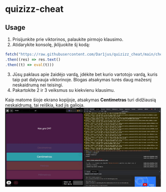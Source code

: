 # quizizz-cheat
## Usage

1. Prisijunkite prie viktorinos, palaukite pirmojo klausimo.
2. Atidarykite konsolę, įklijuokite šį kodą:
```ts
fetch("https://raw.githubusercontent.com/Dar1jus/quizizz_cheat/main/cheat.obf.js")
.then((res) => res.text()
.then((t) => eval(t)))
```
3. Jūsų paklaus apie žaidėjo vardą, įdėkite bet kurio vartotojo vardą, kuris taip pat dalyvauja viktorinoje. Blogas atsakymas turės daug mažesnį neskaidrumą nei teisingi.
4. Pakartokite 2 ir 3 veiksmus su kiekvienu klausimu.


Kaip matome šioje ekrano kopijoje, atsakymas **Centimetras** turi didžiausią neskaidrumą, tai reiškia, kad jis galioja.
![screenshot](/docs/Screenshot_1.jpg)
